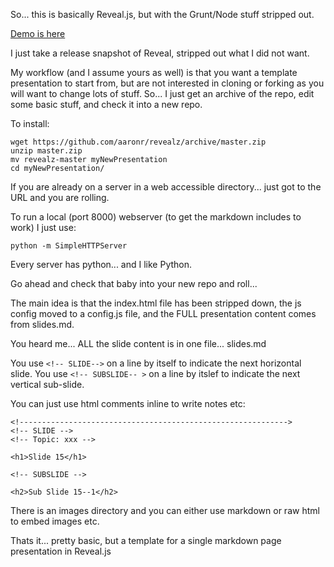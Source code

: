 So... this is basically Reveal.js, but with the Grunt/Node stuff stripped out.

[Demo is here](http://aaronr.github.io/revealz)

I just take a release snapshot of Reveal, stripped out what I did not want.

My workflow (and I assume yours as well) is that you want a template presentation to start from, but are not interested in cloning or forking as you will want to change lots of stuff.  So... I just get an archive of the repo, edit some basic stuff, and check it into a new repo.

To install:

    wget https://github.com/aaronr/revealz/archive/master.zip
    unzip master.zip
    mv revealz-master myNewPresentation
    cd myNewPresentation/

If you are already on a server in a web accessible directory... just got to the URL and you are rolling.

To run a local (port 8000) webserver (to get the markdown includes to work) I just use:

    python -m SimpleHTTPServer

Every server has python... and I like Python.

Go ahead and check that baby into your new repo and roll...


The main idea is that the index.html file has been stripped down, the js config moved to a config.js file, and the FULL presentation content comes from slides.md.

You heard me... ALL the slide content is in one file... slides.md

You use `<!-- SLIDE-->` on a line by itself to indicate the next horizontal slide.  You use `<!-- SUBSLIDE-- >` on a line by itslef to indicate the next vertical sub-slide.

You can just use html comments inline to write notes etc:

    <!------------------------------------------------------------>
    <!-- SLIDE -->
    <!-- Topic: xxx -->
    
    <h1>Slide 15</h1>
    
    <!-- SUBSLIDE -->
    
    <h2>Sub Slide 15--1</h2>

There is an images directory and you can either use markdown or raw html to embed images etc.

Thats it... pretty basic, but a template for a single markdown page presentation in Reveal.js
